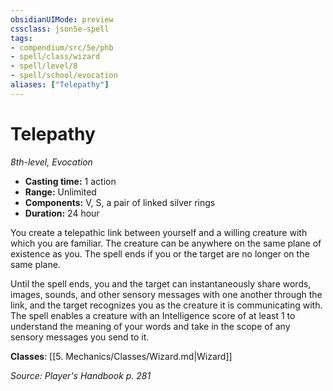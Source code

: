 ```yaml
---
obsidianUIMode: preview
cssclass: json5e-spell
tags:
- compendium/src/5e/phb
- spell/class/wizard
- spell/level/8
- spell/school/evocation
aliases: ["Telepathy"]
---
```

# Telepathy
*8th-level, Evocation*  

- **Casting time:** 1 action
- **Range:** Unlimited
- **Components:** V, S, a pair of linked silver rings
- **Duration:** 24 hour

You create a telepathic link between yourself and a willing creature with which you are familiar. The creature can be anywhere on the same plane of existence as you. The spell ends if you or the target are no longer on the same plane.

Until the spell ends, you and the target can instantaneously share words, images, sounds, and other sensory messages with one another through the link, and the target recognizes you as the creature it is communicating with. The spell enables a creature with an Intelligence score of at least 1 to understand the meaning of your words and take in the scope of any sensory messages you send to it.

**Classes**: [[5. Mechanics/Classes/Wizard.md\|Wizard]]

*Source: Player's Handbook p. 281*